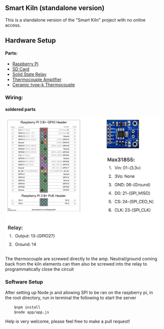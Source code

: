 ## Smart Kiln (standalone version)

This is a standalone version of the "Smart Kiln" project with no online access.

## Hardware Setup

#### Parts:
- <a href="https://www.amazon.com/gp/product/B07BC6WH7V/ref=oh_aui_detailpage_o00_s00?ie=UTF8&psc=1">Raspberry Pi</a>
- <a href="https://www.amazon.com/gp/product/B06XWN9Q99/ref=oh_aui_detailpage_o00_s00?ie=UTF8&psc=1">SD Card</a>
- <a href="https://www.amazon.com/gp/product/B0753XW76H/ref=oh_aui_detailpage_o00_s01?ie=UTF8&psc=1">Solid State Relay</a>
- <a href="https://www.amazon.com/gp/product/B00SK8NDAI/ref=oh_aui_detailpage_o00_s01?ie=UTF8&psc=1">Thermocouple Amplifier</a>
- <a href="http://www.theceramicshop.com/product/10885/Type-K-Thermocouple-8B/">Ceramic type-k Thermocouple</a>

### Wiring:

#### soldered parts
![simple-wiring](https://github.com/ZachJMoore/smart-kiln-standalone/blob/master/simple-wiring.png?raw=true)

The thermocouple are screwed directly to the amp. Neutral/ground coming back from the kiln elements can then also be screwed into the relay to programmatically close the circuit

### Software Setup

After setting up Node js and allowing SPI to be ran on the raspberry pi, in the root directory, run in terminal the following to start the server

```
    $npm install
    $node app/app.js
```

Help is very welcome, please feel free to make a pull request!
